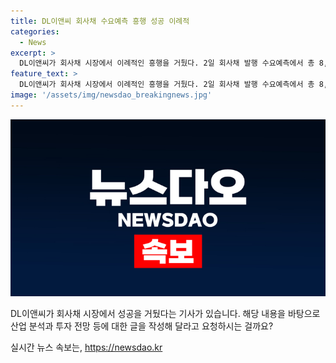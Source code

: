 ```yaml
---
title: DL이앤씨 회사채 수요예측 흥행 성공 이례적
categories:
  - News
excerpt: >
  DL이앤씨가 회사채 시장에서 이례적인 흥행을 거뒀다. 2일 회사채 발행 수요예측에서 총 8,050억원의 주문을 받았는데, 이는 계획 대비 약 8배의 물량이 접수된 것이다. 이는 DL이앤씨의 탁월한 재무안정성과 다양한 포트폴리오를 갖춘 안정적 사업기반 등의 강점에 주로 기인한 것으로 분석된다. 또한, 건설업계 최고 수준인 AA-(안정적) 등급을 받아 6년 연속 해당 등급을 유지하고 있는 것도 이에 기여했다. 이로 인해 투자자들의 이목을 끌었으며, DL이앤씨는 이를 우수한 시장지위, 안정적 사업기반, 탁월한 재무안정성으로 평가받고 있다.
feature_text: >
  DL이앤씨가 회사채 시장에서 이례적인 흥행을 거뒀다. 2일 회사채 발행 수요예측에서 총 8,050억원의 주문을 받았는데, 이는 계획 대비 약 8배의 물량이 접수된 것이다. 이는 DL이앤씨의 탁월한 재무안정성과 다양한 포트폴리오를 갖춘 안정적 사업기반 등의 강점에 주로 기인한 것으로 분석된다. 또한, 건설업계 최고 수준인 AA-(안정적) 등급을 받아 6년 연속 해당 등급을 유지하고 있는 것도 이에 기여했다. 이로 인해 투자자들의 이목을 끌었으며, DL이앤씨는 이를 우수한 시장지위, 안정적 사업기반, 탁월한 재무안정성으로 평가받고 있다.
image: '/assets/img/newsdao_breakingnews.jpg'
---
```


<p><img src="/assets/img/newsdao_breakingnews.jpg" alt="implanttips 속보" /></p>

<p>DL이앤씨가 회사채 시장에서 성공을 거뒀다는 기사가 있습니다. 해당 내용을 바탕으로 산업 분석과 투자 전망 등에 대한 글을 작성해 달라고 요청하시는 걸까요?</p>
실시간 뉴스 속보는, <a href="https://newsdao.kr" rel="dofollow">https://newsdao.kr</a>


